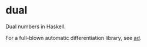 # dual

Dual numbers in Haskell.

For a full-blown automatic differentiation library, see [ad](https://hackage.haskell.org/package/ad).
